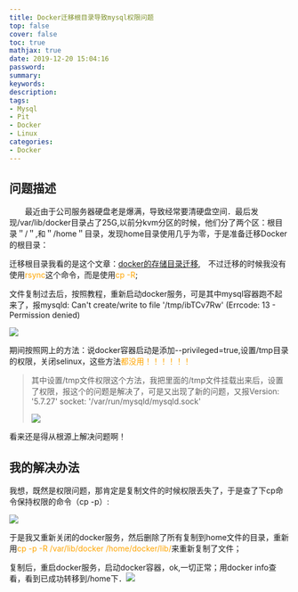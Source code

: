```yaml
---
title: Docker迁移根目录导致mysql权限问题
top: false
cover: false
toc: true
mathjax: true
date: 2019-12-20 15:04:16
password:
summary:
keywords:
description:
tags:
- Mysql
- Pit
- Docker
- Linux
categories:
- Docker
---
```


## 问题描述

　　最近由于公司服务器硬盘老是爆满，导致经常要清硬盘空间．最后发现/var/lib/docker目录占了25G,以前分kvm分区的时候，他们分了两个区：根目录＂/＂,和＂/home＂目录，发现home目录使用几乎为零，于是准备迁移Docker的根目录：

迁移根目录我看的是这个文章：[docker的存储目录迁移](https://www.cnblogs.com/insist-forever/p/11739207.html),　不过迁移的时候我没有使用<font color=orange>rsync</font>这个命令，而是使用<font color=orange>cp -R</font>;

文件复制过去后，按照教程，重新启动docker服务，可是其中mysql容器跑不起来了，报mysqld: Can't create/write to file '/tmp/ibTCv7Rw' (Errcode: 13 - Permission denied)

![](http://cdn.mjava.top/20191220143818.png)



期间按照网上的方法：说docker容器启动是添加--privileged=true,设置/tmp目录的权限，关闭selinux，这些方法<font color=orange>都没用！！！！！！</font>

> 其中设置/tmp文件权限这个方法，我把里面的/tmp文件挂载出来后，设置了权限，报这个的问题是解决了，可是又出现了新的问题，又报Version: '5.7.27'  socket: '/var/run/mysqld/mysqld.sock' 
>
> ![](http://cdn.mjava.top/20191220144523.png)

看来还是得从根源上解决问题啊！

## 我的解决办法

​        我想，既然是权限问题，那肯定是复制文件的时候权限丢失了，于是查了下cp命令保持权限的命令（cp -p）:

![](http://cdn.mjava.top/20191220144841.png)

于是我又重新关闭的docker服务，然后删除了所有复制到home文件的目录，重新用<font color=orange>cp -p -R /var/lib/docker /home/docker/lib/</font>来重新复制了文件；

复制后，重启docker服务，启动docker容器，ok,一切正常；用docker info查看，看到已成功转移到/home下．![](http://cdn.mjava.top/20191220145849.png)

